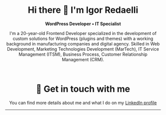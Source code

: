 <div align="center">
  
# Hi there 👋 I'm Igor Redaelli

**WordPress Developer • IT Specialist**

I'm a 20-year-old Frontend Developer specialized in the development of custom solutions for WordPress (plugins and themes) with a working background in manufacturing companies and digital agency. Skilled in Web Development, Marketing Technologies Development (MarTech), IT Service Management (ITSM), Business Process, Customer Relationship Management (CRM).

<br>

# 🔗 Get in touch with me

You can find more details about me and what I do on my <a href="https://www.linkedin.com/in/igorredaelli" target="_blank">LinkedIn profile</a>

<hr>
</div>

<!--
**IgorRedaelli/igorredaelli** is a ✨ _special_ ✨ repository because its `README.md` (this file) appears on your GitHub profile.

Here are some ideas to get you started:

- 🔭 I’m currently working on ...
- 🌱 I’m currently learning ...
- 👯 I’m looking to collaborate on ...
- 🤔 I’m looking for help with ...
- 💬 Ask me about ...
- 📫 How to reach me: ...
- 😄 Pronouns: ...
- ⚡ Fun fact: ...
-->
